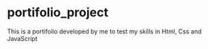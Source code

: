 # portifolio_project
This is a portifolio developed by me to test my skills in Html, Css and JavaScript 
